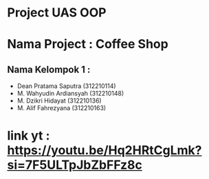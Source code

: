 # Project UAS OOP 
# Nama Project : Coffee Shop
## Nama Kelompok 1 :
- Dean Pratama Saputra (312210114)
- M. Wahyudin Ardiansyah (312210148)
- M. Dzikri Hidayat (312210136)
- M. Alif Fahrezyana (312210163)
# link yt : https://youtu.be/Hq2HRtCgLmk?si=7F5ULTpJbZbFFz8c
